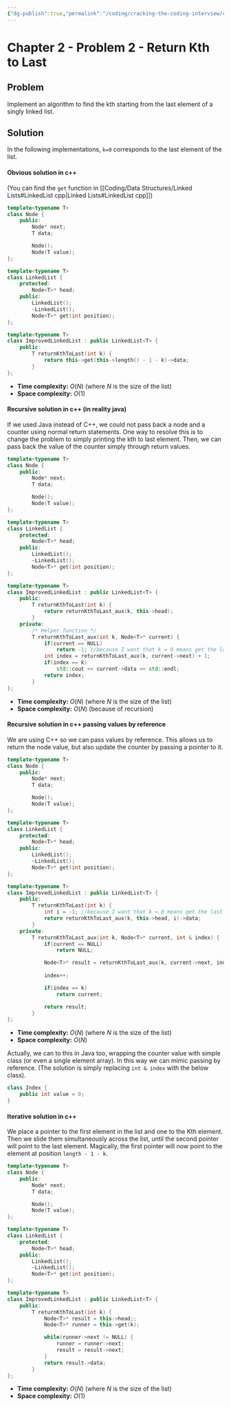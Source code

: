 ```yaml
---
{"dg-publish":true,"permalink":"/coding/cracking-the-coding-interview/chapter-2-problems/problem-2-return-kth-to-last/"}
---
```


# Chapter 2 - Problem 2 - Return Kth to Last
## Problem
Implement an algorithm to find the kth starting from the last element of a singly linked list.

## Solution
In the following implementations, `k=0` corresponds to the last element of the list.

#### Obvious solution in c++
(You can find the `get` function in [[Coding/Data Structures/Linked Lists#LinkedList cpp\|Linked Lists#LinkedList cpp]])
```cpp
template<typename T>
class Node {
    public:
        Node* next;
        T data;

        Node();
        Node(T value);
};

template<typename T>
class LinkedList {
    protected:
        Node<T>* head;
    public:
	    LinkedList();
        ~LinkedList();
        Node<T>* get(int position);
};

template<typename T>
class ImprovedLinkedList : public LinkedList<T> {
    public:
        T returnKthToLast(int k) {
            return this->get(this->length() - 1 - k)->data;
        }
};
```
- **Time complexity:** $O(N)$ (where _N_ is the size of the list)
- **Space complexity:** $O(1)$

#### Recursive solution in c++ (in reality java)
If we used Java instead of C++, we could not pass back a node and a counter using normal return statements. 
One way to resolve this is to change the problem to simply printing the kth to last element. Then, we can pass
back the value of the counter simply through return values.
```cpp
template<typename T>
class Node {
    public:
        Node* next;
        T data;

        Node();
        Node(T value);
};

template<typename T>
class LinkedList {
    protected:
        Node<T>* head;
    public:
	    LinkedList();
        ~LinkedList();
        Node<T>* get(int position);
};

template<typename T>
class ImprovedLinkedList : public LinkedList<T> {
    public:
        T returnKthToLast(int k) {
            return returnKthToLast_aux(k, this->head);
        }
    private:
	    /* Helper function */
        T returnKthToLast_aux(int k, Node<T>* current) {
            if(current == NULL)
                return -1; //because I want that k = 0 means get the last element
            int index = returnKthToLast_aux(k, current->next) + 1;
            if(index == k)
                std::cout << current->data << std::endl;
            return index;
        }
};
```
- **Time complexity:** $O(N)$ (where _N_ is the size of the list)
- **Space complexity:** $O(N)$ (because of recursion)

#### Recursive solution in c++ passing values by reference
We are using C++ so we can pass values by reference. This allows us to return the node value, but also update the counter by passing a pointer to it.
```cpp
template<typename T>
class Node {
    public:
        Node* next;
        T data;

        Node();
        Node(T value);
};

template<typename T>
class LinkedList {
    protected:
        Node<T>* head;
    public:
	    LinkedList();
        ~LinkedList();
        Node<T>* get(int position);
};

template<typename T>
class ImprovedLinkedList : public LinkedList<T> {
    public:
        T returnKthToLast(int k) {
            int i = -1; //because I want that k = 0 means get the last element
            return returnKthToLast_aux(k, this->head, i)->data;
        }
    private:
        T returnKthToLast_aux(int k, Node<T>* current, int & index) {
            if(current == NULL)
                return NULL;

            Node<T>* result = returnKthToLast_aux(k, current->next, index);
            
            index++;

            if(index == k)
                return current;

            return result;
        }
};
```
- **Time complexity:** $O(N)$ (where _N_ is the size of the list)
- **Space complexity:** $O(N)$

Actually, we can to this in Java too, wrapping the counter value with simple class (or even a single element array). In this way we can mimic passing by reference.
(The solution is simply replacing `int & index` with the below class).

```cpp
class Index {
	public int value = 0;
}
```

#### Iterative solution in c++
We place a pointer to the first element in the list and one to the Kth element. Then we slide them simultaneously across the list, until the second pointer will point to the last element. Magically, the first pointer will now point to the element at position `length - 1 - k`.
```cpp
template<typename T>
class Node {
    public:
        Node* next;
        T data;

        Node();
        Node(T value);
};

template<typename T>
class LinkedList {
    protected:
        Node<T>* head;
    public:
	    LinkedList();
        ~LinkedList();
        Node<T>* get(int position);
};

template<typename T>
class ImprovedLinkedList : public LinkedList<T> {
    public:
        T returnKthToLast(int k) {
            Node<T>* result = this->head;;
            Node<T>* runner = this->get(k);

            while(runner->next != NULL) {
                runner = runner->next;
                result = result->next;
            }
            return result->data;
        }
};
```
- **Time complexity:** $O(N)$ (where _N_ is the size of the list)
- **Space complexity:** $O(1)$

